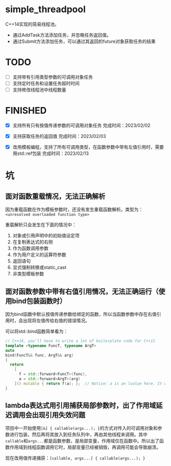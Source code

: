 # simple_threadpool

C++14实现的简易线程池。
- 通过AddTask方法添加任务，并忽略任务返回值。
- 通过Submit方法添加任务，可以通过其返回的future对象获取任务的结果

# TODO
- [ ] 支持带有引用类型参数的可调用对象任务
- [ ] 支持定时任务和设置任务超时时间
- [ ] 支持修改线程池中线程数量

# FINISHED
- [x] 支持所有只有按值传递参数的可调用对象任务   完成时间：2023/02/02
- [x] 支持获取任务的返回值                     完成时间：2023/02/03
- [x] 改用模板编程，支持了所有可调用类型，在函数参数中带有左值引用时，需要用std::ref包装     完成时间：2023/02/13


# 坑
## 面对函数重载情况，无法正确解析
因为重载函数在作为模板参数时，还没有发生重载函数解析。类型为：`<unresolved overloaded function type>`

重载解析只会发生在下面的情况中：

1. 对象或引用声明中的初始值设定项
2. 在复制表达式的右侧
3. 作为函数调用参数
4. 作为用户定义的运算符参数
5. 返回语句
6. 显式强制转换或static_cast
7. 非类型模板参数

## 面对函数参数中带有右值引用情况，无法正确运行（使用bind包装函数时）
因为bind函数中默认按值传递参数给绑定的函数，所以当函数参数中存在右值引用时，会出现将左值传给右值的错误情况。

可以将std::bind函数简单看为：
```c++
// C++14, you'll have to write a lot of boilerplate code for C++11
template <typename FuncT, typename ArgT>
auto
bind(FuncT&& func, ArgT&& arg)
{
  return
    [
      f = std::forward<FuncT>(func),
      a = std::forward<ArgT>(arg)
    ]() mutable { return f(a); };  // Notice: a is an lvalue here. It will error when f need a rvalue-reference.
}
```

## lambda表达式用引用捕获局部参数时，出了作用域延迟调用会出现引用失效问题
项目中一开始使用`[&] { callable(args...); }`的方式对传入的可调用对象和参数进行包装，然后再将其放入到任务队列中，再由其他线程来调用。其中`callable`和`args...`都是函数参数，是局部变量，作用域仅在函数中。所以出了函数作用域到线程函数调用它时，局部变量已经被销毁，再调用可能会导致崩溃。

现在改用值传递捕获：`[callable, args...] { callable(args...); }` 

